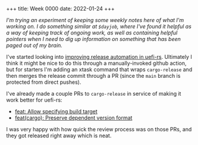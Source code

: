 +++
title: Week 0000
date: 2022-01-24
+++

_I'm trying an experiment of keeping some weekly notes here of what I'm
working on. I do something similar at `$dayjob`, where I've found it
helpful as a way of keeping track of ongoing work, as well as containing
helpful pointers when I need to dig up information on something that has
been paged out of my brain._

I've started looking into [improving release automation in
uefi-rs](https://github.com/rust-osdev/uefi-rs/issues/325). Ultimately I
think it might be nice to do this through a manually-invoked github
action, but for starters I'm adding an xtask command that wraps
`cargo-release` and then merges the release commit through a PR (since
the `main` branch is protected from direct pushes).

I've already made a couple PRs to `cargo-release` in service of making
it work better for uefi-rs:
* [feat: Allow specifying build target](https://github.com/crate-ci/cargo-release/pull/396)
* [feat(cargo): Preserve dependent version
format](https://github.com/crate-ci/cargo-release/pull/397) 

I was very happy with how quick the review process was on those PRs, and
they got released right away which is neat.
